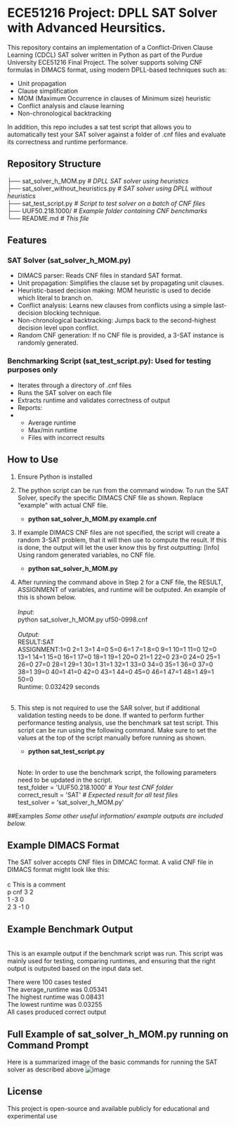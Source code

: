 # ECE51216 Project: DPLL SAT Solver with Advanced Heursitics. 

This repository contains an implementation of a Conflict-Driven Clause Learning (CDCL) SAT solver written in Python as part of the Purdue University ECE51216 Final Project. The solver supports solving CNF formulas in DIMACS format, using modern DPLL-based techniques such as:
- Unit propagation
- Clause simplification
- MOM (Maximum Occurrence in clauses of Minimum size) heuristic
- Conflict analysis and clause learning
- Non-chronological backtracking

In addition, this repo includes a sat test script that allows you to automatically test your SAT solver against a folder of .cnf files and evaluate its correctness and runtime performance. 
## Repository Structure 
├── sat_solver_h_MOM.py         *# DPLL SAT solver using heuristics* <br> 
├── sat_solver_without_heuristics.py        *# SAT solver using DPLL without heuristics* <br> 
├── sat_test_script.py        *# Script to test solver on a batch of CNF files* <br> 
├── UUF50.218.1000/            *# Example folder containing CNF benchmarks*  <br> 
└── README.md                  *# This file* <br> 

## Features
### SAT Solver (sat_solver_h_MOM.py)
- DIMACS parser: Reads CNF files in standard SAT format.
- Unit propagation: Simplifies the clause set by propagating unit clauses.
- Heuristic-based decision making: MOM heuristic is used to decide which literal to branch on.
- Conflict analysis: Learns new clauses from conflicts using a simple last-decision blocking technique.
- Non-chronological backtracking: Jumps back to the second-highest decision level upon conflict.
- Random CNF generation: If no CNF file is provided, a 3-SAT instance is randomly generated.

### Benchmarking Script (sat_test_script.py): Used for testing purposes only
- Iterates through a directory of .cnf files
- Runs the SAT solver on each file
- Extracts runtime and validates correctness of output
- Reports:
- 
    -   Average runtime
    -   Max/min runtime
    -   Files with incorrect results
## How to Use
1. Ensure Python is installed
2. The python script can be run from the command window. To run the SAT Solver, specify the specific DIMACS CNF file as shown. Replace "example" with actual CNF file. 
      - **python sat_solver_h_MOM.py example.cnf**
3. If example DIMACS CNF files are not specified, the script will create a random 3-SAT problem, that it will then use to compute the result. If this is done, the output will let the user know this by first outputting: [Info] Using random generated variables, no CNF file. 
     - **python sat_solver_h_MOM.py**
4. After running the command above in Step 2 for a CNF file, the RESULT, ASSIGNMENT of variables, and runtime will be outputed. An example of this is shown below.  <br>
<br> *Input:* <br>
python sat_solver_h_MOM.py uf50-0998.cnf  <br><br>
*Output:*  <br> 
RESULT:SAT  <br>
ASSIGNMENT:1=0 2=1 3=1 4=0 5=0 6=1 7=1 8=0 9=1 10=1 11=0 12=0 13=1 14=1 15=0 16=1 17=0 18=1 19=1 20=0 21=1 22=0 23=0 24=0 25=1 26=0 27=0 28=1 29=1 30=1 31=1 32=1 33=0 34=0 35=1 36=0 37=0 38=1 39=0 40=1 41=0 42=0 43=1 44=0 45=0 46=1 47=1 48=1 49=1 50=0  <br>
Runtime: 0.032429 seconds   <br> <br>
5. This step is not required to use the SAR solver, but if additional validation testing needs to be done. If wanted to perform further performance testing analysis, use the benchmark sat test script. This script can be run using the following command. Make sure to set the values at the top of the script manually before running as shown.
    - **python sat_test_script.py**
    <br>
    
    Note: In order to use the benchmark script, the following parameters need to be updated in the script.  <br> 
    test_folder = 'UUF50.218.1000'   *# Your test CNF folder*  <br> 
    correct_result = 'SAT'           *# Expected result for all test files*  <br> 
    test_solver = 'sat_solver_h_MOM.py'  <br> 


##Examples
*Some other useful information/ example outputs are included below.*
## Example DIMACS Format 
The SAT solver accepts CNF files in DIMCAC format. A valid CNF file in DIMACS format might look like this:  <br>
<br>
c This is a comment <br>
p cnf 3 2 <br> 
1 -3 0  <br> 
2 3 -1 0  <br> 
 
## Example Benchmark Output
<br>
This is an example output if the benchmark script was run. This script was mainly used for testing, comparing runtimes, and ensuring that the right output is outputed based on the input data set. <br>

There were 100 cases tested <br>
The average_runtime was 0.05341 <br>
The highest runtime was 0.08431 <br>
The lowest runtime was 0.03255 <br> 
All cases produced correct output <br>

## Full Example of sat_solver_h_MOM.py running on Command Prompt
Here is a summarized image of the basic commands for running the SAT solver as described above
![image](https://github.com/user-attachments/assets/ab5ac0de-052d-438f-b2e0-f272c8a339e7)
   

## License
This project is open-source and available publicly for educational and experimental use

